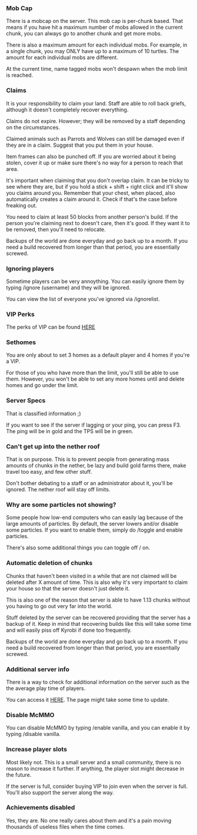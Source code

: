 ### Mob Cap

There is a mobcap on the server. This mob cap is per-chunk based. That means if you have hit a maximum number of mobs allowed in the current chunk, you can always go to another chunk and get more mobs.

There is also a maximum amount for each individual mobs. For example, in a single chunk, you may ONLY have up to a maximum of 10 turtles. The amount for each individual mobs are different.

At the current time, name tagged mobs won't despawn when the mob limit is reached. 



### Claims

It is your responsibility to claim your land. Staff are able to roll back griefs, although it doesn't completely recover everything. 

Claims do not expire. However; they will be removed by a staff depending on the circumstances.

Claimed animals such as Parrots and Wolves can still be damaged even if they are in a claim. Suggest that you put them in your house.

Item frames can also be punched off. If you are worried about it being stolen, cover it up or make sure there's no way for a person to reach that area. 

It's important when claiming that you don't overlap claim. It can be tricky to see where they are, but if you hold a stick + shift + right click and it'll show you claims around you. Remember that your chest, when placed, also automatically creates a claim around it. Check if that's the case before freaking out.

You need to claim at least 50 blocks from another person's build. If the person you're claiming next to doesn't care, then it's good. If they want it to be removed, then you'll need to relocate.

Backups of the world are done everyday and go back up to a month. If you need a build recovered from longer than that period, you are essentially screwed. 



### Ignoring players

Sometime players can be very annoything. You can easily ignore them by typing /ignore (username) and they will be ignored. 

You can view the list of  everyone you've ignored via /ignorelist.



### VIP Perks

The perks of VIP can be found [HERE](https://cynagen.craftingstore.net/category/22212)


### Sethomes

You are only about to set 3 homes as a default player and 4 homes if you're a VIP.

For those of you who have more than the limit, you'll still be able to use them. However, you won't be able to set any more homes until and delete homes and go under the limit.



### Server Specs

That is classified information ;)

If you want to see if the server if lagging or your ping, you can press F3. The ping will be in gold and the TPS will be in green.



### Can't get up into the nether roof

That is on purpose. This is to prevent people from generating mass amounts of chunks in the nether, be lazy and build gold farms there, make travel too easy, and few other stuff.

Don't bother debating to a staff or an administrator about it, you'll be ignored. The nether roof will stay off limits.



### Why are some particles not showing?

Some people how low-end computers who can easily lag because of the large amounts of particles. By default, the server lowers and/or disable some particles. If you want to enable them, simply do /toggle and enable particles.

There's also some additional things you can toggle off / on.



### Automatic deletion of chunks

Chunks that haven't been visited in a while that are not claimed will be deleted after X amount of time. This is also why it's very important to claim your house so that the server doesn't just delete it.

This is also one of the reason that server is able to have 1.13 chunks without you having to go out very far into the world.

Stuff deleted by the server can be recovered providing that the server has a backup of it. Keep in mind that recovering builds like this will take some time and will easily piss off Kyrobi if done too frequently.

Backups of the world are done everyday and go back up to a month. If you need a build recovered from longer than that period, you are essentially screwed.



### Additional server info

There is a way to check for additional information on the server such as the the average play time of players. 

You can access it [HERE](http://cynagen.xyz:8144/server). The page might take some time to update. 


### Disable McMMO

You can disable McMMO by typing /enable vanilla, and you can enable it by typing /disable vanilla.



### Increase player slots

Most likely not. This is a small server and a small community, there is no reason to increase it further. If anything, the player slot might decrease in the future. 

If the server is full, consider buying VIP to join even when the server is full. You'll also support the server along the way.



### Achievements disabled

Yes, they are. No one really cares about them and it's a pain moving thousands of useless files when the time comes.


